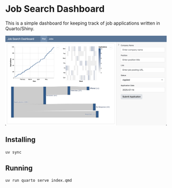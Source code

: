 # Job Search Dashboard

This is a simple dashboard for keeping track of job applications written in Quarto/Shiny.

![A screenshot of the application dashboard](docs/screenshot.png)

## Installing

``` sh
uv sync
```

## Running

``` sh
uv run quarto serve index.qmd
```
